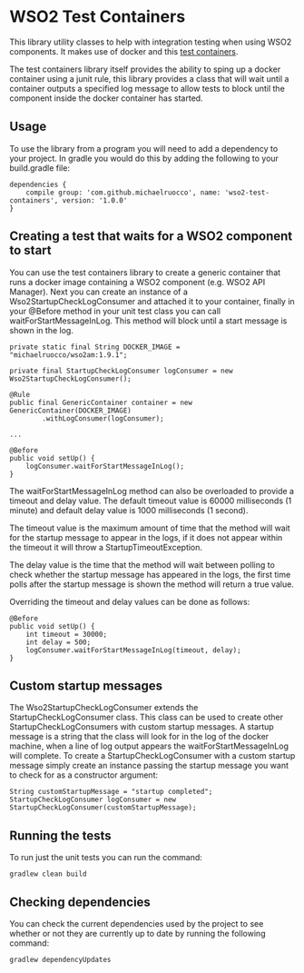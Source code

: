 # WSO2 Test Containers

This library utility classes to help with integration testing when using WSO2 components. It makes use of docker and
this [test containers](https://github.com/testcontainers/testcontainers-java).

The test containers library itself provides the ability to sping up a docker container using a junit rule, this
library provides a class that will wait until a container outputs a specified log message to allow tests to block
until the component inside the docker container has started.

## Usage

To use the library from a program you will need to add a dependency to your project. In
gradle you would do this by adding the following to your build.gradle file:

```
dependencies {
    compile group: 'com.github.michaelruocco', name: 'wso2-test-containers', version: '1.0.0'
}
```

## Creating a test that waits for a WSO2 component to start

You can use the test containers library to create a generic container that runs a docker image
containing a WSO2 component (e.g. WSO2 API Manager). Next you can create an instance of a
Wso2StartupCheckLogConsumer and attached it to your container, finally in your @Before method
in your unit test class you can call waitForStartMessageInLog. This method will block until a
start message is shown in the log.

```
private static final String DOCKER_IMAGE = "michaelruocco/wso2am:1.9.1";

private final StartupCheckLogConsumer logConsumer = new Wso2StartupCheckLogConsumer();

@Rule
public final GenericContainer container = new GenericContainer(DOCKER_IMAGE)
        .withLogConsumer(logConsumer);

...

@Before
public void setUp() {
    logConsumer.waitForStartMessageInLog();
}
```

The waitForStartMessageInLog method can also be overloaded to provide a timeout
and delay value. The default timeout value is 60000 milliseconds (1 minute) and 
default delay value is 1000 milliseconds (1 second).

The timeout value is the maximum amount of time that the method will wait for
the startup message to appear in the logs, if it does not appear within the
timeout it will throw a StartupTimeoutException.

The delay value is the time that the method will wait between polling to check
whether the startup message has appeared in the logs, the first time polls after
the startup message is shown the method will return a true value.

Overriding the timeout and delay values can be done as follows:

```
@Before
public void setUp() {
    int timeout = 30000;
    int delay = 500;
    logConsumer.waitForStartMessageInLog(timeout, delay);
}
```

## Custom startup messages

The Wso2StartupCheckLogConsumer extends the StartupCheckLogConsumer class. This
class can be used to create other StartupCheckLogConsumers with custom startup
messages. A startup message is a string that the class will look for in the log
of the docker machine, when a line of log output appears the waitForStartMessageInLog
will complete. To create a StartupCheckLogConsumer with a custom startup message
simply create an instance passing the startup message you want to check for as a
constructor argument:

```
String customStartupMessage = "startup completed";
StartupCheckLogConsumer logConsumer = new StartupCheckLogConsumer(customStartupMessage);
```

## Running the tests

To run just the unit tests you can run the command:

```
gradlew clean build
```

## Checking dependencies

You can check the current dependencies used by the project to see whether
or not they are currently up to date by running the following command:

```
gradlew dependencyUpdates
```